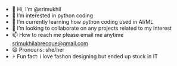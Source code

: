 - 👋 Hi, I’m @srimukhil
- 👀 I’m interested in python coding
- 🌱 I’m currently learning how python coding used in AI/ML
- 💞️ I’m looking to collaborate on any projects related to my interest
- 📫 How to reach me please email me anytime srimukhilabrecque@gmail.com
- 😄 Pronouns: she/her
- ⚡ Fun fact: i love fashon designing but ended up stuck in IT

<!---
srimukhil/srimukhil is a ✨ special ✨ repository because its `README.md` (this file) appears on your GitHub profile.
You can click the Preview link to take a look at your changes.
--->
